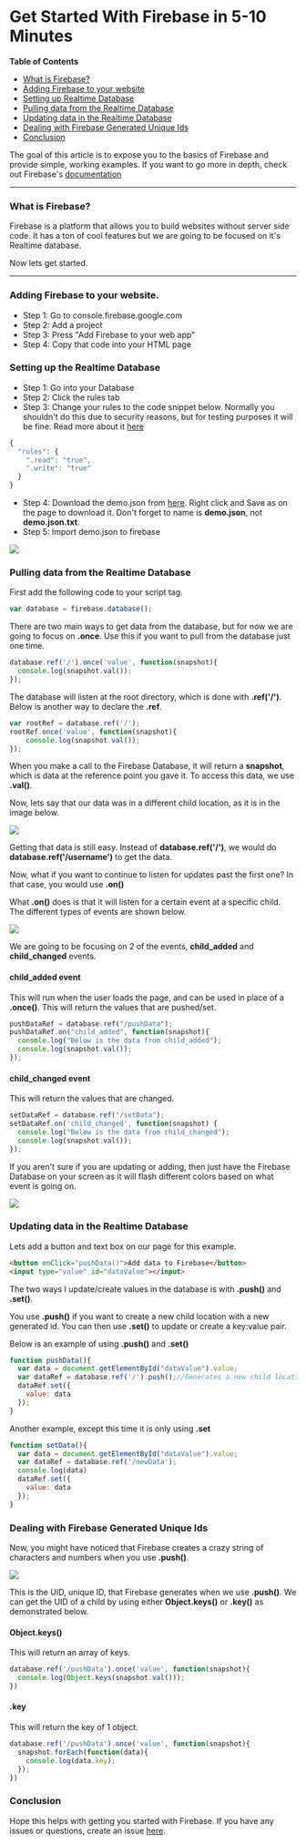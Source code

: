 # Get Started With Firebase in 5-10 Minutes

**Table of Contents**

- [What is Firebase?](#what-is-firebase)
- [Adding Firebase to your website](#adding-firebase-to-your-website)
- [Setting up Realtime Database](#setting-up-realtime-database)
- [Pulling data from the Realtime Database](#pulling-data-from-the-realtime-database)
- [Updating data in the Realtime Database](#updating-data-in-the-realtime-database)
- [Dealing with Firebase Generated Unique Ids](#dealing-with-firebase-generated-unique-ids)
- [Conclusion](#conclusion)

The goal of this article is to expose you to the basics of Firebase and provide simple, working examples. If you want to go more in depth, check out Firebase's [documentation](https://firebase.google.com/docs/reference/js/firebase.database)

----

### What is Firebase?
Firebase is a platform that allows you to build websites without server side code. It has a ton of cool features but we are going to be focused on it's Realtime database.

Now lets get started.

---

### Adding Firebase to your website.

- Step 1: Go to console.firebase.google.com
- Step 2: Add a project
- Step 3: Press "Add Firebase to your web app"
- Step 4: Copy that code into your HTML page

### Setting up the Realtime Database

- Step 1: Go into your Database
- Step 2: Click the rules tab
- Step 3: Change your rules to the code snippet below. Normally you shouldn't do this due to security reasons, but for testing purposes it will be fine. Read more about it [here](https://firebase.google.com/docs/database/security/securing-data)
```javascript
{
  "rules": {
    ".read": "true",
    ".write": "true"
  }
}
```
- Step 4: Download the demo.json from [here](https://raw.githubusercontent.com/JSneak/jsneak.github.io/master/blog/firebase-tutorial/demo.json). Right click and Save as on the page to download it. Don't forget to name is **demo.json**, not **demo.json.txt**.
- Step 5: Import demo.json to firebase

![](img/import.PNG)

### Pulling data from the Realtime Database

First add the following code to your script tag.
```javascript
var database = firebase.database();
```
There are two main ways to get data from the database, but for now we are going to focus on **.once**. Use this if you want to pull from the database just one time. 
```javascript
database.ref('/').once('value', function(snapshot){
  console.log(snapshot.val());
});
```
The database will listen at the root directory, which is done with **.ref('/')**. Below is another way to declare the **.ref**.
```javascript
var rootRef = database.ref('/');
rootRef.once('value', function(snapshot){
    console.log(snapshot.val());
});
```
When you make a call to the Firebase Database, it will return a **snapshot**, which is data at the reference point you gave it. To access this data, we use **.val()**.

Now, lets say that our data was in a different child location, as it is in the image below.

![](img/image1.PNG)

Getting that data is still easy. Instead of **database.ref('/')**, we would do **database.ref('/username')** to get the data.

Now, what if you want to continue to listen for updates past the first one? In that case, you would use **.on()**

What **.on()** does is that it will listen for a certain event at a specific child. The different types of events are shown below.

![](img/image3.PNG)

We are going to be focusing on 2 of the events, **child_added** and **child_changed** events. 

#### child_added event

This will run when the user loads the page, and can be used in place of a **.once()**. This will return the values that are pushed/set.

```javascript
pushDataRef = database.ref("/pushData");
pushDataRef.on("child_added", function(snapshot){
  console.log("Below is the data from child_added");
  console.log(snapshot.val());
});
```

#### child_changed event

This will return the values that are changed.

```javascript
setDataRef = database.ref("/setData");
setDataRef.on('child_changed', function(snapshot) {
  console.log("Below is the data from child_changed");
  console.log(snapshot.val());
});
```

If you aren't sure if you are updating or adding, then just have the Firebase Database on your screen as it will flash different colors based on what event is going on.

![](img/live.gif)

### Updating data in the Realtime Database

Lets add a button and text box on our page for this example.
```html
<button onClick="pushData()">Add data to Firebase</button>
<input type="value" id="dataValue"></input>
```
The two ways I update/create values in the database is with **.push()** and **.set()**.

You use **.push()** if you want to create a new child location with a new generated id. You can then use **.set()** to update or create a key:value pair.

Below is an example of using **.push()** and **.set()**
```javascript
function pushData(){
  var data = document.getElementById("dataValue").value;
  var dataRef = database.ref('/').push();//Generates a new child location with a randomly generated id.
  dataRef.set({
    value: data
  });
}
```
Another example, except this time it is only using **.set**
```javascript
function setData(){
  var data = document.getElementById("dataValue").value;
  var dataRef = database.ref('/newData');
  console.log(data)
  dataRef.set({
    value: data
  });
}
```

### Dealing with Firebase Generated Unique Ids
Now, you might have noticed that Firebase creates a crazy string of characters and numbers when you use **.push()**.

![](img/image2.PNG)

This is the UID, unique ID, that Firebase generates when we use **.push()**. We can get the UID of a child by using either **Object.keys()** or **.key()** as demonstrated below.

#### Object.keys()
This will return an array of keys.
```javascript
database.ref('/pushData').once('value', function(snapshot){
  console.log(Object.keys(snapshot.val()));
})
```
#### .key
This will return the key of 1 object.
```javascript
database.ref('/pushData').once('value', function(snapshot){
  snapshot.forEach(function(data){
    console.log(data.key);
  });
})
```

### Conclusion

Hope this helps with getting you started with Firebase. If you have any issues or questions, create an issue [here](https://github.com/JSneak/jsneak.github.io/issues).
